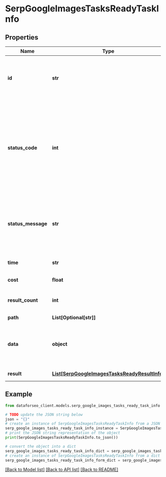 # SerpGoogleImagesTasksReadyTaskInfo


## Properties

Name | Type | Description | Notes
------------ | ------------- | ------------- | -------------
**id** | **str** | task identifier unique task identifier in our system in the UUID format | [optional] 
**status_code** | **int** | status code of the task generated by DataForSEO, can be within the following range: 10000-60000 you can find the full list of the response codes here | [optional] 
**status_message** | **str** | informational message of the task you can find the full list of general informational messages here | [optional] 
**time** | **str** | execution time, seconds | [optional] 
**cost** | **float** | total tasks cost, USD | [optional] 
**result_count** | **int** | number of elements in the result array | [optional] 
**path** | **List[Optional[str]]** | URL path | [optional] 
**data** | **object** | contains the same parameters that you specified in the POST request | [optional] 
**result** | [**List[SerpGoogleImagesTasksReadyResultInfo]**](SerpGoogleImagesTasksReadyResultInfo.md) | array of results | [optional] 

## Example

```python
from dataforseo_client.models.serp_google_images_tasks_ready_task_info import SerpGoogleImagesTasksReadyTaskInfo

# TODO update the JSON string below
json = "{}"
# create an instance of SerpGoogleImagesTasksReadyTaskInfo from a JSON string
serp_google_images_tasks_ready_task_info_instance = SerpGoogleImagesTasksReadyTaskInfo.from_json(json)
# print the JSON string representation of the object
print(SerpGoogleImagesTasksReadyTaskInfo.to_json())

# convert the object into a dict
serp_google_images_tasks_ready_task_info_dict = serp_google_images_tasks_ready_task_info_instance.to_dict()
# create an instance of SerpGoogleImagesTasksReadyTaskInfo from a dict
serp_google_images_tasks_ready_task_info_form_dict = serp_google_images_tasks_ready_task_info.from_dict(serp_google_images_tasks_ready_task_info_dict)
```
[[Back to Model list]](../README.md#documentation-for-models) [[Back to API list]](../README.md#documentation-for-api-endpoints) [[Back to README]](../README.md)


